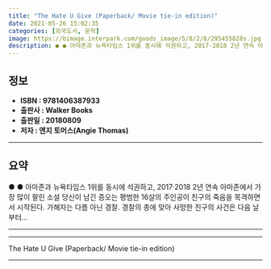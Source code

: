 ```yaml
---
title: "The Hate U Give (Paperback/ Movie tie-in edition)"
date: 2021-05-26 15:02:35
categories: [외국도서, 문학]
image: https://bimage.interpark.com/goods_image/5/8/2/8/295455828s.jpg
description: ● ● 아마존과 뉴욕타임스 1위를 동시에 석권하고, 2017·2018 2년 연속 아마존에서 가장 많이 팔린 소설 당신이 남긴 증오는 평범한 16살의 주인공이 친구의 죽음을 목격하면서 시작된다. 가해자는 다름 아닌 경찰. 경찰의 총에 맞아 사망한 친구의 사건은 다음 날부터...
---
```


## **정보**

- **ISBN : 9781406387933**
- **출판사 : Walker Books**
- **출판일 : 20180809**
- **저자 : 앤지 토머스(Angie Thomas)**

------



## **요약**

●  ●  아마존과 뉴욕타임스 1위를 동시에 석권하고, 2017·2018 2년 연속 아마존에서 가장 많이 팔린 소설 당신이 남긴 증오는 평범한 16살의 주인공이 친구의 죽음을 목격하면서 시작된다. 가해자는 다름 아닌 경찰. 경찰의 총에 맞아 사망한 친구의 사건은 다음 날부터... 

------



------


The Hate U Give (Paperback/ Movie tie-in edition) 

------


